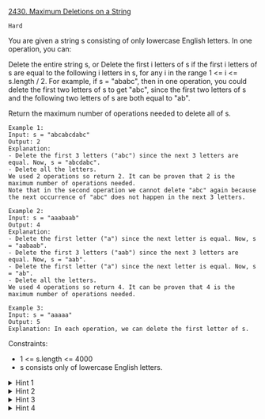 [2430. Maximum Deletions on a String](https://leetcode.com/problems/maximum-deletions-on-a-string/)

`Hard`

You are given a string s consisting of only lowercase English letters. In one operation, you can:

Delete the entire string s, or
Delete the first i letters of s if the first i letters of s are equal to the following i letters in s, for any i in the range 1 <= i <= s.length / 2.
For example, if s = "ababc", then in one operation, you could delete the first two letters of s to get "abc", since the first two letters of s and the following two letters of s are both equal to "ab".

Return the maximum number of operations needed to delete all of s.

```
Example 1:
Input: s = "abcabcdabc"
Output: 2
Explanation:
- Delete the first 3 letters ("abc") since the next 3 letters are equal. Now, s = "abcdabc".
- Delete all the letters.
We used 2 operations so return 2. It can be proven that 2 is the maximum number of operations needed.
Note that in the second operation we cannot delete "abc" again because the next occurrence of "abc" does not happen in the next 3 letters.

Example 2:
Input: s = "aaabaab"
Output: 4
Explanation:
- Delete the first letter ("a") since the next letter is equal. Now, s = "aabaab".
- Delete the first 3 letters ("aab") since the next 3 letters are equal. Now, s = "aab".
- Delete the first letter ("a") since the next letter is equal. Now, s = "ab".
- Delete all the letters.
We used 4 operations so return 4. It can be proven that 4 is the maximum number of operations needed.

Example 3:
Input: s = "aaaaa"
Output: 5
Explanation: In each operation, we can delete the first letter of s.
```

Constraints:

- 1 <= s.length <= 4000
- s consists only of lowercase English letters.

<details>
<summary>Hint 1</summary>

We can use dynamic programming to find the answer. Create a 0-indexed dp array where dp[i] represents the maximum number of moves needed to remove the first i + 1 letters from s.
</details>

<details>
<summary>Hint 2</summary>

What should we do if there is an i where it is impossible to remove the first i + 1 letters?
</details>

<details>
<summary>Hint 3</summary>

Use a sentinel value such as -1 to show that it is impossible.
</details>

<details>
<summary>Hint 4</summary>

How can we quickly determine if two substrings of s are equal? We can use hashing.
</details>